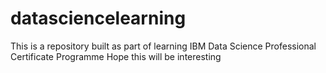 # datasciencelearning
This is a repository built as part of learning IBM Data Science Professional Certificate Programme
Hope this will be interesting
